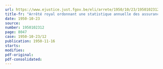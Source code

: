```yaml
---
url: https://www.ejustice.just.fgov.be/eli/arrete/1950/10/23/1950102312/justel
title-fr: "Arrêté royal ordonnant une statistique annuelle des assurances et des réassurances"
date: 1950-10-23
source:
number: 1950102312
page: 8047
case: 1950-10-23/12
publication: 1950-11-16
starts:
modifies:
pdf-original:
pdf-consolidated:
---
```


